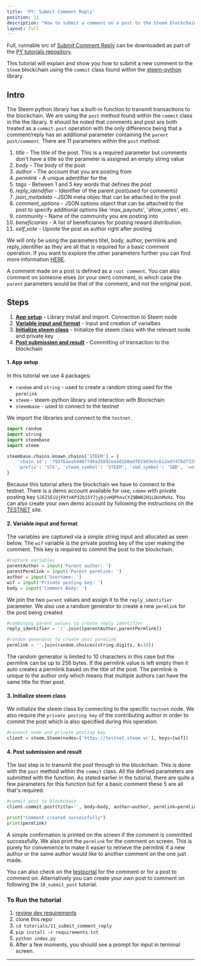 ```yaml
---
title: 'PY: Submit Comment Reply'
position: 11
description: "How to submit a comment on a post to the Steem blockchain."
layout: full
---              
```

<span class="fa-pull-left top-of-tutorial-repo-link"><span class="first-word">Full</span>, runnable src of [Submit Comment Reply](https://github.com/steemit/devportal-tutorials-py/tree/master/tutorials/11_submit_comment_reply) can be downloaded as part of the [PY tutorials repository](https://github.com/steemit/devportal-tutorials-py).</span>
<br>



This tutorial will explain and show you how to submit a new comment to the `Steem` blockchain using the `commit` class found within the [steem-python](https://github.com/steemit/steem-python) library.

## Intro

The Steem python library has a built-in function to transmit transactions to the blockchain. We are using the `post` method found within the `commit` class in the the library. It should be noted that comments and post are both treated as a `commit.post` operation with the only difference being that a comment/reply has an additional parameter containing the `parent post/comment`. There are 11 parameters within the `post` method:

1. _title_ - The title of the post. This is a required parameter but comments don't have a title so the parameter is assigned an empty string value
1. _body_ - The body of the post
1. _author_ - The account that you are posting from
1. _permlink_ - A unique adentifier for the
1. _tags_ - Between 1 and 5 key words that defines the post
1. _reply_idendifier_ - Identifier of the parent post(used for comments)
1. _json_metadata_ - JSON meta objec that can be attached to the post
1. _comment_options_ - JSON options object that can be attached to the post to specify additional options like 'max_payouts', 'allow_votes', etc.
1. _community_ - Name of the community you are posting into
1. _beneficiaries_ - A list of beneficiaries for posting reward distribution.
1. _self_vote_ - Upvote the post as author right after posting

We will only be using the parameters titel, body, author, permlink and reply_identifier as they are all that is required for a basic comment operation. If you want to explore the other parameters further you can find more information [HERE](http://steem.readthedocs.io/en/latest/core.html).

A comment made on a post is defined as a `root comment`. You can also comment on someone elses (or your own) comment, in which case the `parent` parameters would be that of the comment, and not the original post.

## Steps

1.  [**App setup**](#setup) - Library install and import. Connection to Steem node
1.  [**Variable input and format**](#input) - Input and creation of varialbes
1.	[**Initialize steem class**](#steem) - Initialize the steem class with the relevant node and private key
1.  [**Post submission and result**](#submit) - Committing of transaction to the blockchain

#### 1. App setup <a name="setup"></a>

In this tutorial we use 4 packages:

- `random` and `string` - used to create a random string used for the `permlink`
- `steem` - steem-python library and interaction with Blockchain
- `steembase` - used to connect to the testnet

We import the libraries and connect to the `testnet`.

```python
import random
import string
import steembase
import steem

steembase.chains.known_chains['STEEM'] = {
    'chain_id': '79276aea5d4877d9a25892eaa01b0adf019d3e5cb12a97478df3298ccdd01673',
    'prefix': 'STX', 'steem_symbol': 'STEEM', 'sbd_symbol': 'SBD', 'vests_symbol': 'VESTS'
}
```

Because this tutorial alters the blockchain we have to connect to the testnet. There is a demo account available for use, `cdemo` with private posting key `5JEZ1EiUjFKfsKP32b15Y7jybjvHQPhnvCYZ9BW62H1LDUnMvHz`. You can also create your own demo account by following the instructions on the [TESTNET](https://testnet.steem.vc/) site.

#### 2. Variable input and format<a name="input"></a>

The variables are captured via a simple string input and allocated as seen below. The `wif` variable is the private posting key of the user making the comment. This key is required to commit the post to the blockchain.

```python
#capture variables
parentAuthor = input('Parent author: ')
parentPermlink = input('Parent permlink: ')
author = input('Username: ')
wif = input('Private posting key: ')
body = input('Comment Body: ')
```

We join the two `parent` values and assign it to the `reply_identifier` parameter. We also use a random generator to create a new `permlink` for the post being created

```python
#combining parent values to create reply identifier
reply_identifier = '/'.join([parentAuthor,parentPermlink])

#random generator to create post permlink
permlink = ''.join(random.choices(string.digits, k=10))
```

The random generator is limited to 10 characters in this case but the permlink can be up to 256 bytes. If the permlink value is left empty then it auto creates a permlink based on the title of the post. The permlink is unique to the author only which means that multiple authors can have the same title for thier post.

#### 3. Initialize steem class<a name="steem"></a>

We initialize the steem class by connecting to the specific `testnet` node. We also require the `private posting key` of the contributing author in order to commit the post which is also specified during this operation.

```python
#connect node and private posting key
client = steem.Steem(nodes=['https://testnet.steem.vc'], keys=[wif])
```

#### 4. Post submission and result<a name="submit"></a>

The last step is to transmit the post through to the blockchain. This is done with the `post` method within the `commit` class. All the defined parameters are submitted with the function. As stated earlier in the tutorial, there are quite a few parameters for this function but for a basic comment these 5 are all that's required.

```python
#commit post to blockchain
client.commit.post(title='', body=body, author=author, permlink=permlink, reply_identifier=reply_identifier)

print("Comment created successfully")
print(permlink)
```

A simple confirmation is printed on the screen if the comment is committed successfully. We also print the `permlink` for the comment on screen. This is purely for convenience to make it easier to retrieve the permlink if a new author or the same author would like to another comment on the one just made.

You can also check on the [testportal](http://condenser.steem.vc/blog/@cdemo) for the comment or for a post to comment on. Alternatively you can create your own post to comment on following the `10_submit_post` tutorial.

### To Run the tutorial

1.  [review dev requirements](getting_started)
1.  clone this repo
1.  `cd tutorials/11_submit_comment_reply`
1.  `pip install -r requirements.txt`
1.  `python index.py`
1.  After a few moments, you should see a prompt for input in terminal screen.

---

